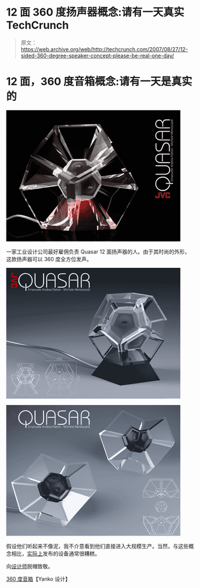 # 12 面 360 度扬声器概念:请有一天真实 TechCrunch

> 原文：<https://web.archive.org/web/http://techcrunch.com/2007/08/27/12-sided-360-degree-speaker-concept-please-be-real-one-day/>

# 12 面，360 度音箱概念:请有一天是真实的

[![quasar.jpg](img/b84d46003c30235b9f6292c4bea7abe4.png)](https://web.archive.org/web/20221005132751/https://beta.techcrunch.com/wp-content/uploads/2007/08/quasar.jpg "quasar.jpg")

一家工业设计公司最好雇佣负责 Quasar 12 面扬声器的人。由于其时尚的外形，这款扬声器可以 360 度全方位发声。

[![quasar2.jpg](img/8fafde0a8c921325bb72f272d6dc9f7e.png)](https://web.archive.org/web/20221005132751/https://beta.techcrunch.com/wp-content/uploads/2007/08/quasar2.jpg "quasar2.jpg")

[![quasar3.jpg](img/6e4d8c4c71420485b51e193f53e9ddd0.png)](https://web.archive.org/web/20221005132751/https://beta.techcrunch.com/wp-content/uploads/2007/08/quasar3.jpg "quasar3.jpg")

假设他们听起来不像泥，我不介意看到他们直接进入大规模生产。当然，与这些概念相比，[实际上](https://web.archive.org/web/20221005132751/http://crunchgear.com/category/n-gage/)发布的设备通常很糟糕。

向[设计师](https://web.archive.org/web/20221005132751/http://www.copenmilan.com/)脱帽致敬。

[360 度音箱](https://web.archive.org/web/20221005132751/http://www.yankodesign.com/index.php/2007/08/27/360-degree-speaker/)【Yanko 设计】